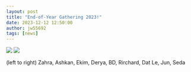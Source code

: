```yaml
---
layout: post
title: "End-of-Year Gathering 2023!"
date: 2023-12-12 12:50:00
author: jw55692
tags: [news]
---
```


![](https://sites.utexas.edu/berkin/files/2023/12/EOYG2-1024x768.jpg)
![](https://sites.utexas.edu/berkin/files/2023/12/EOYG1-1024x768.jpg)

(left to right) Zahra, Ashkan, Ekim, Derya, BD, Rirchard, Dat Le, Jun, Seda
